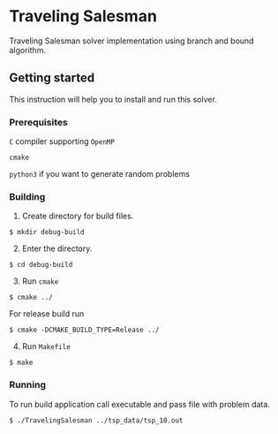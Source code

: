 # Traveling Salesman

Traveling Salesman solver implementation using branch and bound algorithm.

## Getting started

This instruction will help you to install and run this solver.

### Prerequisites

`C` compiler supporting `OpenMP`

```cmake``` 

`python3` if you want to generate random problems

### Building

1. Create directory for build files. 

```$ mkdir debug-build```

2. Enter the directory.

```$ cd debug-build```

3. Run `cmake`

```$ cmake ../```

For release build run 

```$ cmake -DCMAKE_BUILD_TYPE=Release ../```

4. Run `Makefile`

```$ make```

### Running 

To run build application call executable and pass file with problem data.

```$ ./TravelingSalesman ../tsp_data/tsp_10.out```